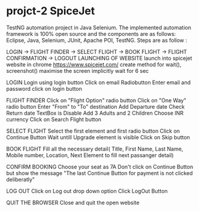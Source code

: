 # projct-2                                                                                                                                                                                                                  SpiceJet
TestNG automation project in Java Selenium.
The implemented automation framework is 100% open source and the components are as follows:
Eclipse, Java, Selenium, JUnit, Apache POI, TestNG.
Steps are as follow :

LOGIN -> FLIGHT FINDER -> SELECT FLIGHT -> BOOK FLIGHT -> FLIGHT CONFIRMATION -> LOGOUT
LAUNCHING OF WEBSITE
launch into spicejet website in chrome
https://www.spicejet.com/
create method for wait(), screenshot()
maximise the screen
implicitly wait for 6 sec

LOGIN
Login using login button
Click on email Radiobutton
Enter email and password
click on login button

FLIGHT FINDER
Click on "Flight Option" radio button
Click on "One Way" radio button
Enter "From" to "To" destination
Add Departure date
Check Return date TextBox is Disable
Add 3 Adults and 2 Children
Choose INR currency
Click on Search Flight button

SELECT FLIGHT
Select the first element and first radio button
Click on Continue Button
Wait untill Upgrade element is visible
Click on Skip button

BOOK FLIGHT
Fill all the necessary detail( Title, First Name, Last Name, Mobile number, Location, Next Element to fill next passanger detail)

CONFIRM BOOKING
Choose your seat as 7A
Don't click on Continue Button but show the message "The last Continue Button for payment is not clicked deliberatly"

LOG OUT
Click on Log out drop down option
Click LogOut Button

QUIT THE BROWSER
Close and quit the open website

